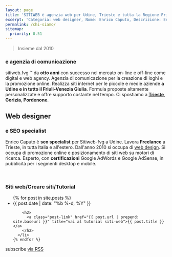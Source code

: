 ```yaml
---
layout: page
title: 'SITIWEB è agenzia web per Udine, Trieste e tutta la Regione Friuli'
excerpt: 'Categoria: web designer, Nome: Enrico Caputo, Descrizione: Enrico Caputo è web designer a Udine, lavora presso sitiweb.fvg Web Agency Udine e freelance a Trieste'
permalink: /chi-siamo/
sitemap:
  priority: 0.51
---
```

<blockquote>Insieme dal 2010</blockquote>

<h3>e agenzia di comunicazione</h3>

sitiweb.fvg ™ da **otto anni** con successo nel mercato on-line e off-line come digital e web agency. Agenzia di comunicazione per la creazione di loghi e la promozione online. Realizza siti internet per le piccole e medie aziende **a Udine e in tutto il Friuli-Venezia Giulia**. Formula proposte altamente personalizzate e offre supporto costante nel tempo. Ci spostiamo a **[Trieste](/realizzazione-siti-internet-a-trieste.html)**, **Gorizia**, **Pordenone**.



## Web designer
### e SEO specialist

Enrico Caputo è **seo specialist** per Sitiweb-fvg a Udine. Lavora **Freelance** a Trieste, in tutta Italia e all'estero. Dall'anno 2010 si occupa di [web design](/strumenti-web-design/). Si occupa di promozione online e posizionamento di siti web su motori di ricerca. Esperto, con **certificazioni** Google AdWords e Google AdSense, in pubblicità per i segmenti desktop e mobile.



<br/>
<div class="post-list">

  <h3 class="page-heading">Siti web/Creare siti/Tutorial</h3>

  <ul class="post-list">
    {% for post in site.posts %}
      <li>
        <span class="post-meta">{{ post.date | date: "%b %-d, %Y" }}</span>

        <h2>
          <a class="post-link" href="{{ post.url | prepend: site.baseurl }}" title="vai al tutorial siti-web">{{ post.title }}</a>
        </h2>
      </li>
    {% endfor %}
  </ul>

  <p class="rss-subscribe">subscribe <a href="{{ "/feed.xml" | prepend: site.baseurl }} title="sottoscrivi il feed rss e mantieniti aggiornato in fatto di webdesign con i tutorial siti-web">via RSS</a></p>
</div>
